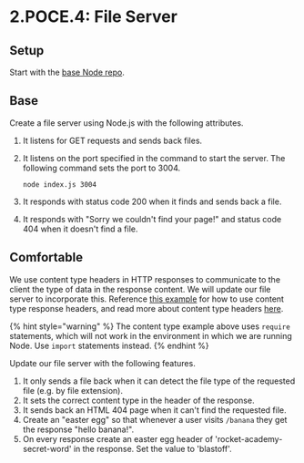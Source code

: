 # 2.POCE.4: File Server

## Setup

Start with the [base Node repo](https://github.com/rocketacademy/base-node-bootcamp).

## Base

Create a file server using Node.js with the following attributes.

1. It listens for GET requests and sends back files.
2. It listens on the port specified in the command to start the server. The following command sets the port to 3004.

   ```text
   node index.js 3004
   ```

3. It responds with status code 200 when it finds and sends back a file.
4. It responds with "Sorry we couldn't find your page!" and status code 404 when it doesn't find a file.

## Comfortable

We use content type headers in HTTP responses to communicate to the client the type of data in the response content. We will update our file server to incorporate this. Reference [this example](https://developer.mozilla.org/en-US/docs/Learn/Server-side/Node_server_without_framework) for how to use content type response headers, and read more about content type headers [here](https://www.geeksforgeeks.org/http-headers-content-type/).

{% hint style="warning" %}
The content type example above uses `require` statements, which will not work in the environment in which we are running Node. Use `import` statements instead.
{% endhint %}

Update our file server with the following features.

1. It only sends a file back when it can detect the file type of the requested file \(e.g. by file extension\).
2. It sets the correct content type in the header of the response.
3. It sends back an HTML 404 page when it can't find the requested file.
4. Create an "easter egg" so that whenever a user visits `/banana` they get the response "hello banana!".
5. On every response create an easter egg header of 'rocket-academy-secret-word' in the response. Set the value to 'blastoff'.

